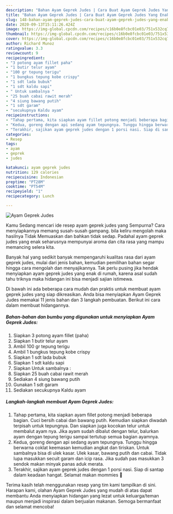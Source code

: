 ```yaml
---
description: "Bahan Ayam Geprek Judes | Cara Buat Ayam Geprek Judes Yang Enak Dan Lezat"
title: "Bahan Ayam Geprek Judes | Cara Buat Ayam Geprek Judes Yang Enak Dan Lezat"
slug: 148-bahan-ayam-geprek-judes-cara-buat-ayam-geprek-judes-yang-enak-dan-lezat
date: 2020-09-13T15:11:26.424Z
image: https://img-global.cpcdn.com/recipes/c16b0e8fcbc01e03/751x532cq70/ayam-geprek-judes-foto-resep-utama.jpg
thumbnail: https://img-global.cpcdn.com/recipes/c16b0e8fcbc01e03/751x532cq70/ayam-geprek-judes-foto-resep-utama.jpg
cover: https://img-global.cpcdn.com/recipes/c16b0e8fcbc01e03/751x532cq70/ayam-geprek-judes-foto-resep-utama.jpg
author: Richard Munoz
ratingvalue: 3.3
reviewcount: 9
recipeingredient:
- "3 potong ayam fillet paha"
- "1 butir telur ayam"
- "100 gr tepung terigu"
- "1 bungkus tepung kobe crispy"
- "1 sdt lada bubuk"
- "1 sdt kaldu sapi"
- " Untuk sambalnya "
- "25 buah cabai rawit merah"
- "4 siung bawang putih"
- "1 sdt garam"
- "secukupnya Kaldu ayam"
recipeinstructions:
- "Tahap pertama, kita siapkan ayam fillet potong menjadi beberapa bagian. Cuci bersih cabai dan bawang putih. Kemudian siapkan diwadah terpisah untuk tepungnya. Dan siapkan juga kocokan telur untuk membalut ayam nya. Jika ayam sudah dibalut dengan telur, balurkan ayam dengan tepung terigu sampai tertutup semua bagian ayamnya."
- "Kedua, goreng dengan api sedang ayam tepungnya. Tunggu hingga berwarna coklat keemasan kemudian angkat dan tiriskan. Untuk sambalnya bisa di ulek kasar. Ulek kasar, bawang putih dan cabai. Tidak lupa masukkan secuit garam dan icip rasa. Jika sudah pas masukkan 3 sendok makan minyak panas aduk merata."
- "Terakhir, sajikan ayam geprek judes dengan 1 porsi nasi. Siap di santap dalam keadaan hangat. Selamat makan mommies 🥰"
categories:
- Resep
tags:
- ayam
- geprek
- judes

katakunci: ayam geprek judes 
nutrition: 129 calories
recipecuisine: Indonesian
preptime: "PT28M"
cooktime: "PT54M"
recipeyield: "1"
recipecategory: Lunch

---
```



![Ayam Geprek Judes](https://img-global.cpcdn.com/recipes/c16b0e8fcbc01e03/751x532cq70/ayam-geprek-judes-foto-resep-utama.jpg)

Kamu Sedang mencari ide resep ayam geprek judes yang Sempurna? Cara menyiapkannya memang susah-susah gampang. bila keliru mengolah maka hasilnya Tidak Memuaskan dan bahkan tidak sedap. Padahal ayam geprek judes yang enak seharusnya mempunyai aroma dan cita rasa yang mampu memancing selera kita.



Banyak hal yang sedikit banyak mempengaruhi kualitas rasa dari ayam geprek judes, mulai dari jenis bahan, kemudian pemilihan bahan segar hingga cara mengolah dan menyajikannya. Tak perlu pusing jika hendak menyiapkan ayam geprek judes yang enak di rumah, karena asal sudah tahu triknya maka hidangan ini bisa menjadi sajian istimewa.


Di bawah ini ada beberapa cara mudah dan praktis untuk membuat ayam geprek judes yang siap dikreasikan. Anda bisa menyiapkan Ayam Geprek Judes memakai 11 jenis bahan dan 3 langkah pembuatan. Berikut ini cara dalam membuat hidangannya.

<!--inarticleads1-->

##### Bahan-bahan dan bumbu yang digunakan untuk menyiapkan Ayam Geprek Judes:

1. Siapkan 3 potong ayam fillet (paha)
1. Siapkan 1 butir telur ayam
1. Ambil 100 gr tepung terigu
1. Ambil 1 bungkus tepung kobe crispy
1. Siapkan 1 sdt lada bubuk
1. Siapkan 1 sdt kaldu sapi
1. Siapkan  Untuk sambalnya :
1. Siapkan 25 buah cabai rawit merah
1. Sediakan 4 siung bawang putih
1. Gunakan 1 sdt garam
1. Sediakan secukupnya Kaldu ayam




<!--inarticleads2-->

##### Langkah-langkah membuat Ayam Geprek Judes:

1. Tahap pertama, kita siapkan ayam fillet potong menjadi beberapa bagian. Cuci bersih cabai dan bawang putih. Kemudian siapkan diwadah terpisah untuk tepungnya. Dan siapkan juga kocokan telur untuk membalut ayam nya. Jika ayam sudah dibalut dengan telur, balurkan ayam dengan tepung terigu sampai tertutup semua bagian ayamnya.
1. Kedua, goreng dengan api sedang ayam tepungnya. Tunggu hingga berwarna coklat keemasan kemudian angkat dan tiriskan. Untuk sambalnya bisa di ulek kasar. Ulek kasar, bawang putih dan cabai. Tidak lupa masukkan secuit garam dan icip rasa. Jika sudah pas masukkan 3 sendok makan minyak panas aduk merata.
1. Terakhir, sajikan ayam geprek judes dengan 1 porsi nasi. Siap di santap dalam keadaan hangat. Selamat makan mommies 🥰




Terima kasih telah menggunakan resep yang tim kami tampilkan di sini. Harapan kami, olahan Ayam Geprek Judes yang mudah di atas dapat membantu Anda menyiapkan hidangan yang lezat untuk keluarga/teman maupun menjadi inspirasi dalam berjualan makanan. Semoga bermanfaat dan selamat mencoba!
